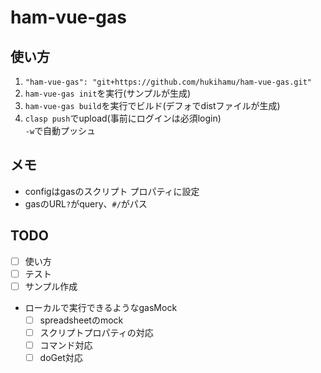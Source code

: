 # ham-vue-gas
## 使い方
1. `"ham-vue-gas": "git+https://github.com/hukihamu/ham-vue-gas.git"`
2. `ham-vue-gas init`を実行(サンプルが生成)
3. `ham-vue-gas build`を実行でビルド(デフォでdistファイルが生成)
4. `clasp push`でupload(事前にログインは必須login)  
`-w`で自動プッシュ

## メモ
- configはgasのスクリプト プロパティに設定
- gasのURL`?`がquery、`#/`がパス

## TODO
- [ ] 使い方
- [ ] テスト
- [ ] サンプル作成
- ローカルで実行できるようなgasMock
  - [ ] spreadsheetのmock
  - [ ] スクリプトプロパティの対応
  - [ ] コマンド対応
  - [ ] doGet対応